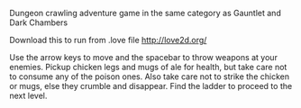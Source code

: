 Dungeon crawling adventure game in the same category as Gauntlet and Dark Chambers

Download this to run from .love file
http://love2d.org/

Use the arrow keys to move and the spacebar to throw weapons at your enemies. Pickup chicken legs and mugs of ale for health, but take care not to consume any of the poison ones. Also take care not to strike the chicken or mugs, else they crumble and disappear. Find the ladder to proceed to the next level.